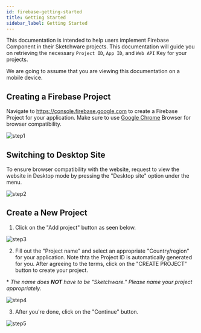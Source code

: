 ```yaml
---
id: firebase-getting-started
title: Getting Started
sidebar_label: Getting Started
---
```


This documentation is intended to help users implement Firebase Component in their Sketchware projects. This documentation will guide you on retrieving the necessary `Project ID`, `App ID`, and `Web API` Key for your projects.

We are going to assume that you are viewing this documentation on a mobile device.

## Creating a Firebase Project

Navigate to https://console.firebase.google.com to create a Firebase Project for your application. Make sure to use [Google Chrome](https://www.google.com/chrome/) Browser for browser compatibility.

![step1](assets/firebase-getting-started/step-1.png)

## Switching to Desktop Site

To ensure browser compatibility with the website, request to view the website in Desktop mode by pressing the "Desktop site" option under the menu.

![step2](assets/firebase-getting-started/step-2.png)

## Create a New Project

1.  Click on the "Add project" button as seen below.

![step3](assets/firebase-getting-started/step-3.png)

2.  Fill out the "Project name" and select an appropriate "Country/region" for your application. Note thta the Project ID is automatically generated for you. After agreeing to the terms, click on the "CREATE PROJECT" button to create your project.

\* _The name does **NOT** have to be "Sketchware." Please name your project appropriately._

![step4](assets/firebase-getting-started/step-4.png)

3.  After you're done, click on the "Continue" button.

![step5](assets/firebase-getting-started/step-5.png)
